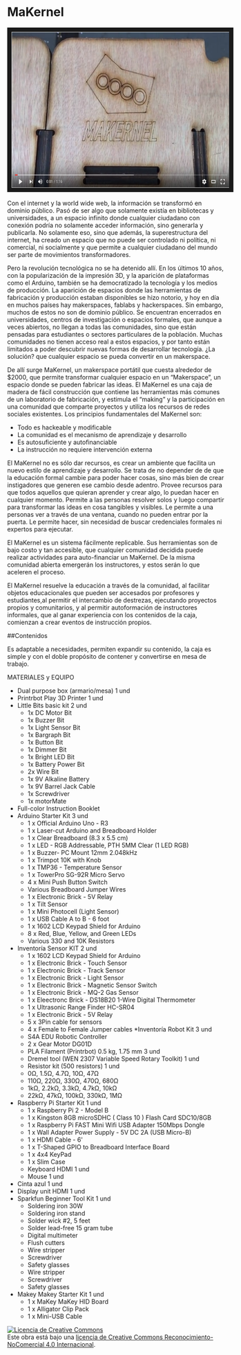 # MaKernel

<a href="https://www.youtube.com/watch?v=7O9nCXKZr5c" target="_blank"><img src="https://github.com/FunCR/MaKernel/blob/master/Images/makernelyoutube.png" 
alt="Makernel" width="640" height="360" border="10" /></a>


Con el internet y la world wide web, la información se transformó en dominio público. Pasó de ser algo que solamente existía en bibliotecas y universidades, a un espacio infinito donde cualquier ciudadano con conexión podría no solamente acceder información, sino generarla y publicarla.  No solamente eso, sino que además, la superestructura del internet, ha creado un espacio que no puede ser controlado ni política, ni comercial, ni socialmente y que permite a cualquier ciudadano del mundo ser parte de movimientos transformadores.  

Pero la revolución tecnológica no se ha detenido allí. En los últimos 10 años, con la popularización de la impresión 3D, y la aparición de plataformas como el Arduino, también se ha democratizado la tecnología y los medios de producción. La aparición de espacios donde las herramientas de fabricación y producción estaban disponibles se hizo notorio, y hoy en día en muchos países hay makerspaces, fablabs y hackerspaces.  Sin embargo, muchos de estos no son de dominio público. Se encuentran encerrados en universidades, centros de investigación o espacios formales, que aunque a veces abiertos, no llegan a todas las comunidades, sino que están pensadas para estudiantes o sectores particulares de la población. Muchas comunidades no tienen acceso real a estos espacios, y por tanto están limitados a poder descubrir nuevas formas de desarrollar tecnología. ¿La solución? que cualquier espacio se pueda convertir en un makerspace.

De allí surge MaKernel, un makerspace portátil que cuesta alrededor de $2000, que permite transformar cualquier espacio en un “Makerspace”, un espacio donde se pueden fabricar las ideas. El MaKernel es una caja de madera de fácil construcción que contiene las herramientas más comunes de un laboratorio de fabricación, y estimula el “making” y la participación en una comunidad que comparte proyectos y utiliza los recursos de redes sociales existentes.  Los principios fundamentales del MaKernel son:

* Todo es hackeable y modificable
* La comunidad es el mecanismo de aprendizaje y desarrollo
* Es autosuficiente y autofinanciable
* La instrucción no requiere intervención externa

El MaKernel no es sólo dar recursos, es crear un ambiente que facilita un nuevo estilo de aprendizaje y desarrollo. Se trata de no depender de de que la educación formal cambie para poder hacer cosas, sino más bien de crear instigadores que generen ese cambio desde adentro. Provee recursos para que todos aquellos que quieran aprender y crear algo, lo puedan hacer en cualquier momento.  Permite a las personas resolver solos y luego compartir para transformar las ideas en cosa tangibles y visibles.  Le permite a una personas ver a través de una ventana, cuando no pueden entrar por la puerta. Le permite hacer, sin necesidad de buscar credenciales formales ni expertos para ejecutar.

El MaKernel es un sistema fácilmente replicable.  Sus herramientas son de bajo costo y tan accesible, que cualquier comunidad decidida puede realizar actividades para auto-financiar un MaKernel. De la misma comunidad abierta emergerán los instructores, y estos serán lo que aceleren el proceso.  

El MaKernel resuelve la educación a través de la comunidad, al facilitar objetos educacionales que pueden ser accesados por profesores y estudiantes,al permitir el intercambio de destrezas, ejecutando proyectos propios y comunitarios, y al permitir autoformación de instructores informales, que al ganar experiencia con los contenidos de la caja, comienzan a crear eventos de instrucción propios.

##Contenidos

Es adaptable a necesidades, permiten expandir su contenido, la caja es simple y con el doble propósito de contener y convertirse en mesa de trabajo.

MATERIALES y EQUIPO

* Dual purpose box (armario/mesa)					1 und
* Printrbot Play 3D Printer							1 und
* Little Bits basic kit								2 und
  * 1x DC Motor Bit
  * 1x Buzzer Bit
  * 1x Light Sensor Bit
  * 1x Bargraph Bit
  * 1x Button Bit
  * 1x Dimmer Bit
  * 1x Bright LED Bit
  * 1x Battery Power Bit
  * 2x Wire Bit
  * 1x 9V Alkaline Battery
  * 1x 9V Barrel Jack Cable
  * 1x Screwdriver
  * 1x motorMate
* Full-color Instruction Booklet
* Arduino Starter Kit								3 und
  * 1 x Official Arduino Uno - R3 
  * 1 x Laser-cut Arduino and Breadboard Holder
  * 1 x Clear Breadboard (8.3 x 5.5 cm)
  * 1 x LED - RGB Addressable, PTH 5MM Clear (1 LED RGB)
  * 1 x Buzzer- PC Mount 12mm 2.048kHz
  * 1 x Trimpot 10K with Knob
  * 1 x TMP36 - Temperature Sensor
  * 1 x TowerPro SG-92R Micro Servo
  * 4 x Mini Push Button Switch
  * Various  Breadboard Jumper Wires 
  * 1 x Electronic Brick - 5V Relay
  * 1 x Tilt Sensor 
  * 1 x Mini Photocell (Light Sensor)
  * 1 x USB Cable A to B - 6 foot
  * 1 x 1602 LCD Keypad Shield for Arduino
  * 8 x Red, Blue, Yellow, and Green LEDs
  * Various 330 and 10K Resistors
* Inventoría Sensor KIT							2 und
  * 1 x 1602 LCD Keypad Shield for Arduino
  * 1 x Electronic Brick - Touch Sensor
  * 1 x Electronic Brick - Track Sensor
  * 1 x Electronic Brick - Light Sensor
  * 1 x Electronic Brick - Magnetic Sensor Switch
  * 1 x Electronic Brick - MQ-2 Gas Sensor
  * 1 x Eleectronc Brick - DS18B20 1-Wire Digital Thermometer
  * 1 x Ultrasonic Range Finder HC-SR04
  * 1 x Electronic Brick - 5V Relay
  * 5 x 3Pin cable for sensors
  * 4 x Female to Female Jumper cables
*Inventoría Robot Kit							3 und
  * S4A EDU Robotic Controller
  * 2 x Gear Motor DG01D
  * PLA Filament (Printrbot) 0.5 kg, 1.75 mm				3 und
  * Dremel tool (WEN 2307 Variable Speed Rotary Toolkit)		1 und
  * Resistor kit (500 resistors)						1 und
  * 0Ω, 1.5Ω, 4.7Ω, 10Ω, 47Ω
  * 110Ω, 220Ω, 330Ω, 470Ω, 680Ω
  * 1kΩ, 2.2kΩ, 3.3kΩ, 4.7kΩ, 10kΩ
  * 22kΩ, 47kΩ, 100kΩ, 330kΩ, 1MΩ
* Raspberry Pi Starter Kit						1 und
  * 1 x Raspberry Pi 2 - Model B
  * 1 x Kingston 8GB microSDHC ( Class 10 ) Flash Card SDC10/8GB
  * 1 x Raspberry Pi FAST Mini Wifi USB Adapter 150Mbps Dongle
  * 1 x Wall Adapter Power Supply - 5V DC 2A (USB Micro-B)
  * 1 x HDMI Cable - 6'
  * 1 x T-Shaped GPIO to Breadboard Interface Board
  * 1 x 4x4 KeyPad
  * 1 x Slim Case
  * Keyboard HDMI								1 und
  * Mouse									1 und
* Cinta azul									1 und
* Display unit HDMI								1 und
* Sparkfun Beginner Tool Kit						1 und
  * Soldering iron 30W
  * Soldering iron stand
  * Solder wick #2, 5 feet
  * Solder lead-free 15 gram tube
  * Digital multimeter
  * Flush cutters
  * Wire stripper
  * Screwdriver
  * Safety glasses
  * Wire stripper
  * Screwdriver
  * Safety glasses
* Makey Makey	 Starter Kit						1 und
  * 1 x MaKey MaKey HID Board
  * 1 x Alligator Clip Pack
  * 1 x Mini-USB Cable


<a rel="license" href="http://creativecommons.org/licenses/by-nc/4.0/"><img alt="Licencia de Creative Commons" style="border-width:0" src="https://i.creativecommons.org/l/by-nc/4.0/88x31.png" /></a><br />Este obra está bajo una <a rel="license" href="http://creativecommons.org/licenses/by-nc/4.0/">licencia de Creative Commons Reconocimiento-NoComercial 4.0 Internacional</a>.
